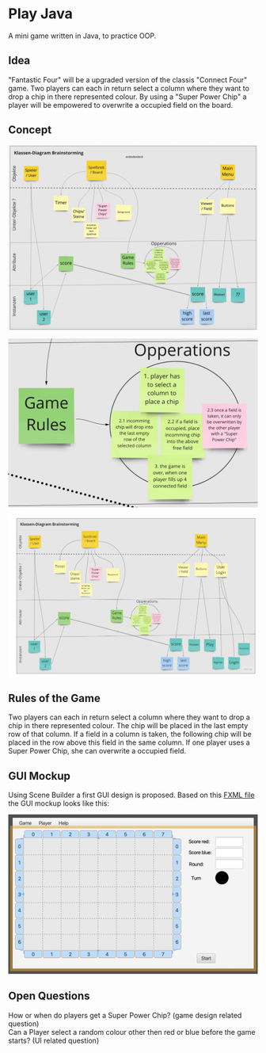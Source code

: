 # Play Java
A mini game written in Java, to practice OOP.

## Idea

"Fantastic Four" will be a upgraded version of the classis "Connect Four" game. Two players can each in return select a column where they want to drop a chip in there represented colour. By using a "Super Power Chip" a player will be empowered to overwrite a occupied field on the board. 

## Concept

![Fantastic_Four_Class_Diagram_Brainstorm](/image1.png "Fantastic Four Class Diagram Brainstorming")

![Fantastic_Four_Rules_Brainstorm](/image2.png "Fantastic Four Rules Brainstorming")

![Updated_Concept](/PuFProjekt.jpg "Updated Concept")

## Rules of the Game

Two players can each in return select a column where they want to drop a chip in there represented colour. The chip will be placed in the last empty row of that column. If a field in a column is taken, the following chip will be placed in the row above this field in the same column. If one player uses a Super Power Chip, she can overwrite a occupied field.

## GUI Mockup

Using Scene Builder a first GUI design is proposed. Based on this [FXML file](./FantasticFour_v1.fxml) the GUI mockup looks like this: <br>

![GUI_Design_v1](/image3.png "Fantastic Four GUI Design from Scene Builder")

## Open Questions

How or when do players get a Super Power Chip? (game design related question) <br>
Can a Player select a random colour other then red or blue before the game starts? (UI related question)


